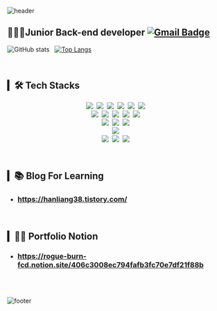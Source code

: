 ![header](https://capsule-render.vercel.app/api?type=waving&color=auto&height=290&section=header&text=Mira%20Kwak&fontSize=90&animation=fadeIn&fontAlignY=38&desc=Junior-Developer%20:%20Code-Ludens%20hanling38&descAlignY=51&descAlign=62)

<!--
**hanliang38/hanliang38** is a ✨ _special_ ✨ repository because its `README.md` (this file) appears on your GitHub profile.

Here are some ideas to get you started:

- 🔭 I’m currently working on ...
- 🌱 I’m currently learning ...
- 👯 I’m looking to collaborate on ...
- 🤔 I’m looking for help with ...
- 💬 Ask me about ...
- 📫 How to reach me: ...
- 😄 Pronouns: ...
- ⚡ Fun fact: ...
-->
 ## 👩🏻‍💻Junior Back-end developer [![Gmail Badge](https://img.shields.io/badge/Gmail-d14836?style=flat&logo=Gmail&logoColor=white&link=mailto:kk5448599@gmail.com)](mailto:kk5448599@gmail.com)
<p align="center">
 
![GitHub stats](https://github-readme-stats.vercel.app/api?username=wanderer-s&show_icons=true&theme=redical&hide_title=true&count_private=true&hide=stars&line_height=30) &nbsp; [![Top Langs](https://github-readme-stats.vercel.app/api/top-langs/?username=wanderer-s&layout=compact)](https://github.com/wanderer-s)

</p>
<br>

## ▎🛠 Tech Stacks
<p align="center">
  <img src="https://img.shields.io/badge/Html-E34F26?style=flat&logo=html5&logoColor=white"/>&nbsp
  <img src="https://img.shields.io/badge/css-1572B6?style=flat&logo=css3&logoColor=white"/>&nbsp
  <img src="https://img.shields.io/badge/styled--components-DB7093?style=flat&logo=styled-components&logoColor=white"/>&nbsp
  <img src="https://img.shields.io/badge/JavaScript-FFCE33?style=flat&logo=javascript&logoColor=white"/>&nbsp
  <img src="https://img.shields.io/badge/TypeScript-3178C6?style=flat&logo=TypeScript&logoColor=white"/>&nbsp
  <img src="https://img.shields.io/badge/Python-3766AB?style=flat&logo=Python&logoColor=white"/>&nbsp
  <br>
  <img src="https://img.shields.io/badge/Node.js-339933?style=flat&logo=Node&logoColor=white"/>&nbsp
  <img src="https://img.shields.io/badge/Express-000000?style=flat&logo=Express&logoColor=white"/>&nbsp
  <img src="https://img.shields.io/badge/GraphQL-E434AA?style=flat&logo=GraphQL&logoColor=white"/>&nbsp
  <img src="https://img.shields.io/badge/React-61DAFB?style=flat&logo=React&logoColor=white"/>&nbsp
  <img src="https://img.shields.io/badge/Serverless-FD5750?style=flat&logo=Serverless&logoColor=white"/>&nbsp
  <br>
  <img src="https://img.shields.io/badge/MySql-E6B91E?style=flat&logo=MySql&logoColor=white"/></a>&nbsp
  <img src="https://img.shields.io/badge/PostgreSQL-316192?style=flat&logo=postgresql&logoColor=white"/></a>&nbsp
  <img src="https://img.shields.io/badge/SQLite-07405E?style=flat&logo=sqlite&logoColor=white"/></a>&nbsp
  <br>
  <img src="https://img.shields.io/badge/Amazon AWS-333664?style=flat&logo=amazon-aws&logoColor=white"/></a>&nbsp
  <br>
  <img src="https://img.shields.io/badge/Git-F05032?style=flat&logo=Git&logoColor=white"/></a>&nbsp
  <img src="https://img.shields.io/badge/Slack-4A154B?style=flat&logo=Slack&logoColor=white"/></a>&nbsp
  <img src="https://img.shields.io/badge/Notion-000000?style=flat&logo=Notion&logoColor=white"/></a>&nbsp
</p>
<br>

## ▎📚 Blog For Learning
- ### https://hanliang38.tistory.com/

<br>

## ▎🧑‍💻 Portfolio Notion
- ### https://rogue-burn-fcd.notion.site/406c3008ec794fafb3fc70e7df21f88b
<br><br>


![footer](https://capsule-render.vercel.app/api?type=waving&color=auto&height=150&section=footer)
